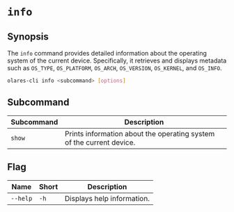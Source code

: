 # `info`

## Synopsis

The `info` command provides detailed information about the operating system of the current device. Specifically, it retrieves and displays metadata such as `OS_TYPE`, `OS_PLATFORM`, `OS_ARCH`, `OS_VERSION`, `OS_KERNEL`, and `OS_INFO`.

```bash
olares-cli info <subcommand> [options]
```

## Subcommand

| Subcommand | Description                                                          |
|------------|----------------------------------------------------------------------|
| `show`     | Prints information about the operating system of the current device. |

## Flag

| Name         | Short | Description                                                                                                                                                                                                                                                                              |
|--------------|-------|------------------------------------------------------------------------------------------------------------------------------------------------------------------------------------------------------------------------------------------------------------------------------------------|
| `--help`     | `-h`  | Displays help information.                                                                                                                                                                                                                                                               |